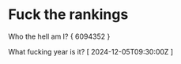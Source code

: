 # Fuck the rankings

Who the hell am I?
{ 6094352 }

What fucking year is it?
[ 2024-12-05T09:30:00Z ]
